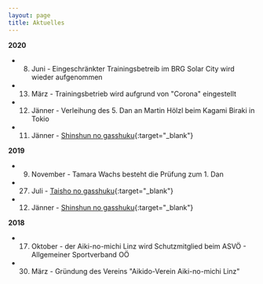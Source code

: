 ```yaml
---
layout: page
title: Aktuelles
---
```



<div class="container block" markdown="1">

**2020**

* 8. Juni - Eingeschränkter Trainingsbetreib im BRG Solar City wird wieder aufgenommen
* 13. März - Trainingsbetrieb wird aufgrund von "Corona" eingestellt
* 12. Jänner - Verleihung des 5. Dan an Martin Hölzl beim Kagami Biraki in Tokio
* 11. Jänner - [Shinshun no gasshuku](https://www.facebook.com/aikinomichilinz/photos/pcb.2469373419944097/2469359846612121/?type=3&theater){:target="_blank"}

**2019**

* 9. November - Tamara Wachs besteht die Prüfung zum 1. Dan
* 27. Juli - [Taisho no gasshuku](https://www.facebook.com/aikinomichilinz/photos/pcb.2324299254451515/2324293644452076/?type=3&theater){:target="_blank"}
* 12. Jänner - [Shinshun no gasshuku](https://www.facebook.com/aikinomichilinz/photos/pcb.2202032180011557/2202025876678854/?type=3&theater){:target="_blank"}

**2018**

* 17. Oktober - der Aiki-no-michi Linz wird Schutzmitglied beim ASVÖ - Allgemeiner Sportverband OÖ
* 30. März - Gründung des Vereins "Aikido-Verein Aiki-no-michi Linz"

</div>